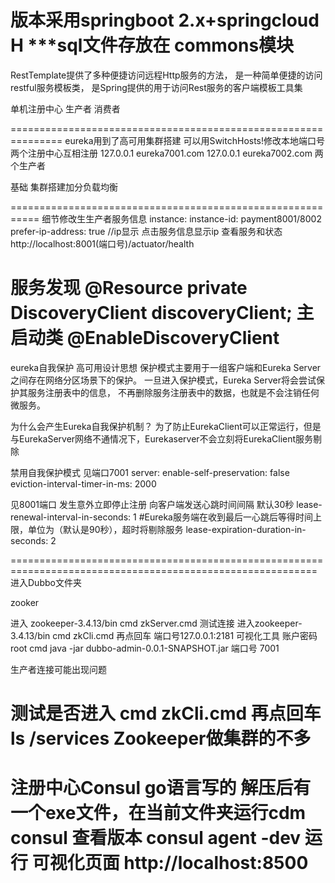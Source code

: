 版本采用springboot 2.x+springcloud H
***sql文件存放在 commons模块
===========================================================

RestTemplate提供了多种便捷访问远程Http服务的方法，
是一种简单便捷的访问restful服务模板类，
是Spring提供的用于访问Rest服务的客户端模板工具集


单机注册中心
生产者
消费者


===============================================================
eureka用到了高可用集群搭建  可以用SwitchHosts!修改本地端口号
两个注册中心互相注册
127.0.0.1  eureka7001.com
127.0.0.1  eureka7002.com
两个生产者

基础
集群搭建加分负载均衡

===========================================================
细节修改生生产者服务信息
instance:
    instance-id: payment8001/8002
    prefer-ip-address: true //ip显示 点击服务信息显示ip
查看服务和状态
http://localhost:8001(端口号)/actuator/health

服务发现
@Resource
private DiscoveryClient discoveryClient;
主启动类
@EnableDiscoveryClient
======================================================
eureka自我保护  高可用设计思想
保护模式主要用于一组客户端和Eureka Server之间存在网络分区场景下的保护。
一旦进入保护模式，Eureka Server将会尝试保护其服务注册表中的信息，
不再删除服务注册表中的数据，也就是不会注销任何微服务。

为什么会产生Eureka自我保护机制？
为了防止EurekaClient可以正常运行，但是与EurekaServer网络不通情况下，Eurekaserver不会立刻将EurekaClient服务剔除

禁用自我保护模式 见端口7001
server:
  enable-self-preservation: false
  eviction-interval-timer-in-ms: 2000

见8001端口   发生意外立即停止注册
   向客户端发送心跳时间间隔 默认30秒
    lease-renewal-interval-in-seconds: 1
    #Eureka服务端在收到最后一心跳后等得时间上限，单位为（默认是90秒），超时将剔除服务
    lease-expiration-duration-in-seconds: 2

===========================================================================================================
进入Dubbo文件夹

zooker

进入 zookeeper-3.4.13/bin  cmd zkServer.cmd
测试连接 进入zookeeper-3.4.13/bin  cmd zkCli.cmd     再点回车
端口号127.0.0.1:2181
可视化工具 账户密码root
cmd java -jar  dubbo-admin-0.0.1-SNAPSHOT.jar 端口号 7001

生产者连接可能出现问题
   <!-- https://mvnrepository.com/artifact/org.springframework.cloud/spring-cloud-starter-zookeeper-discovery -->
        
测试是否进入
 cmd zkCli.cmd     再点回车 ls /services
 Zookeeper做集群的不多
========================================================================================
注册中心Consul go语言写的
解压后有一个exe文件，在当前文件夹运行cdm 
consul 查看版本
consul agent -dev  运行
可视化页面  http://localhost:8500
========================================================================
